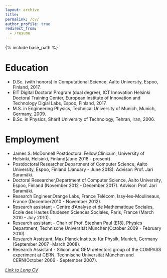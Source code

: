 ```yaml
---
layout: archive
title: 
permalink: /cv/
author_profile: true
redirect_from:
  - /resume
---
```


{% include base_path %}



Education
======

* D.Sc. (with honors) in Computational Science, Aalto University, Espoo, Finland, 2017.
* EIT Digital Doctoral Program (dual degree), ICT Innovation
Helsinki Doctoral Training Center, European Institute of Innovation and Technology Digial
Labs, Espoo, Finland, 2017.
* M.S. in Engineering Physics, Technical University of Munich, Munich, Germany, 2009.
* B.Sc. in Physics, Sharif University of Technology, Tehran, Iran, 2006.


Employment
======

* James S. McDonnell Postdoctoral Fellow,Clinicum, University of Helsinki, Helsinki, Finland(June 2018 - present)
* Postdoctoral Researcher,Department of Computer Science, Aalto University, Espoo, Finland (January - June 2018). Advisor: Prof. Jari Saramäki.
* Doctoral Researcher,Department of Computer Science, Aalto University, Espoo, Finland (November 2012 - December 2017). Advisor: Prof. Jari Saramäki.
* Research Engineer,Orange Labs, France Télécom, Issy-les-Moulineaux, France (December2010 - November 2012).
* Research assistant - Centre d’Analyse et de Mathématique Sociales, École des Hautes Étudesen Sciences Sociales, Paris, France (March 2010 - July 2010).
* Research assistant - Chair of Prof. Stephan Paul (E18), Physics Department, Technische Universität München(October 2009 - February 2010).
* Research Assistant, Max Planck Institute für Physik, Munich, Germany (September 2007 -March 2008).
* Research Assistant - Silicon and GEM detectors group of the COMPASS experiment at CERN, Technische Universität München and CERN(October 2006 - September 2007).


 [*Link to Long CV*](https://users.aalto.fi/~aledavs1/CV.pdf)
